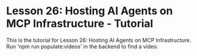# Lesson 26: Hosting AI Agents on MCP Infrastructure - Tutorial

This is the tutorial for Lesson 26: Hosting AI Agents on MCP Infrastructure. Run 'npm run populate:videos' in the backend to find a video.